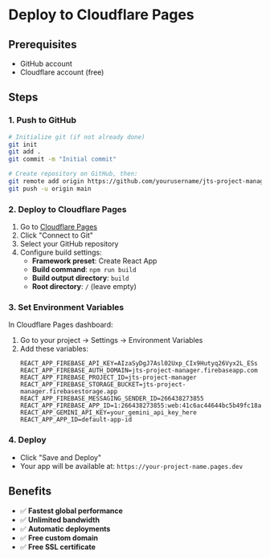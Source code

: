 # Deploy to Cloudflare Pages

## Prerequisites
- GitHub account
- Cloudflare account (free)

## Steps

### 1. Push to GitHub
```bash
# Initialize git (if not already done)
git init
git add .
git commit -m "Initial commit"

# Create repository on GitHub, then:
git remote add origin https://github.com/yourusername/jts-project-manager.git
git push -u origin main
```

### 2. Deploy to Cloudflare Pages
1. Go to [Cloudflare Pages](https://pages.cloudflare.com/)
2. Click "Connect to Git"
3. Select your GitHub repository
4. Configure build settings:
   - **Framework preset**: Create React App
   - **Build command**: `npm run build`
   - **Build output directory**: `build`
   - **Root directory**: `/` (leave empty)

### 3. Set Environment Variables
In Cloudflare Pages dashboard:
1. Go to your project → Settings → Environment Variables
2. Add these variables:
   ```
   REACT_APP_FIREBASE_API_KEY=AIzaSyDgJ7Asl02Uxp_CIx9Hutyq26Vyx2L_ESs
   REACT_APP_FIREBASE_AUTH_DOMAIN=jts-project-manager.firebaseapp.com
   REACT_APP_FIREBASE_PROJECT_ID=jts-project-manager
   REACT_APP_FIREBASE_STORAGE_BUCKET=jts-project-manager.firebasestorage.app
   REACT_APP_FIREBASE_MESSAGING_SENDER_ID=266438273855
   REACT_APP_FIREBASE_APP_ID=1:266438273855:web:41c6ac44644bc5b49fc18a
   REACT_APP_GEMINI_API_KEY=your_gemini_api_key_here
   REACT_APP_APP_ID=default-app-id
   ```

### 4. Deploy
- Click "Save and Deploy"
- Your app will be available at: `https://your-project-name.pages.dev`

## Benefits
- ✅ **Fastest global performance**
- ✅ **Unlimited bandwidth**
- ✅ **Automatic deployments**
- ✅ **Free custom domain**
- ✅ **Free SSL certificate**
